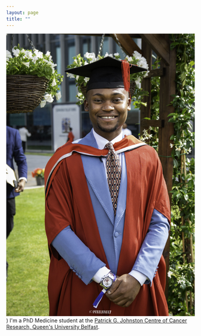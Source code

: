 ```yaml
---
layout: page
title: ""
---
```

![profile](/assets/IMG_1430.jpeg))
I'm a PhD Medicine student at the [Patrick G. Johnston Centre of Cancer Research, Queen's University Belfast](https://www.qub.ac.uk/research-centres/cancer-research/).
